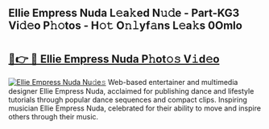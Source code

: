 ## Ellie Empress Nuda L𝚎a𝚔ed N𝚞𝚍e - Part-KG3 Vi𝚍𝚎o P𝚑𝚘tos - H𝚘𝚝 O𝚗𝚕yf𝚊ns L𝚎a𝚔s 0Omlo

# <h2><a href="http://kfeuke.oniu.top/?m=Ellie+Empress+Nuda">🔗👉 🔴 Ellie Empress Nuda P𝚑ot𝚘𝚜 V𝚒d𝚎o</a></h2>

[![Ellie Empress Nuda Nu𝚍e𝚜](https://i.imgur.com/0qMVB7G.gif)](http://kfeuke.oniu.top/?m=Ellie+Empress+Nuda)
Web-based entertainer and multimedia designer Ellie Empress Nuda, acclaimed for publishing dance and lifestyle tutorials through popular dance sequences and compact clips. Inspiring musician Ellie Empress Nuda, celebrated for their ability to move and inspire others through their music.  
